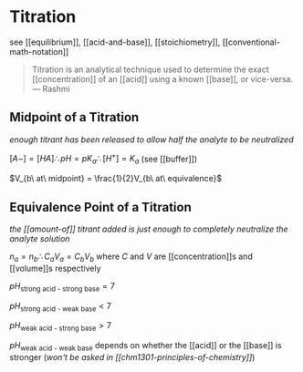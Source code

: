 # Titration

see [[equilibrium]], [[acid-and-base]], [[stoichiometry]], [[conventional-math-notation]]

> Titration is an analytical technique used to determine the exact [[concentration]] of an [[acid]] using a known [[base]], or vice-versa. &mdash; Rashmi

## Midpoint of a Titration

_enough titrant has been released to allow half the analyte to be neutralized_

$[A-] = [HA] \therefore pH = pK_a \therefore [H^+] = K_a$ (see [[buffer]])

$V_{b\ at\ midpoint} = \frac{1}{2}V_{b\ at\ equivalence}$

## Equivalence Point of a Titration

_the [[amount-of]] titrant added is just enough to completely neutralize the analyte solution_

$n_a = n_b \therefore C_aV_a = C_bV_b$ where $C$ and $V$ are [[concentration]]s and [[volume]]s respectively

$pH_\text{strong acid - strong base} = 7$

$pH_\text{strong acid - weak base} < 7$

$pH_\text{weak acid - strong base} > 7$

$pH_\text{weak acid - weak base}$ depends on whether the [[acid]] or the [[base]] is stronger (_won't be asked in [[chm1301-principles-of-chemistry]]_)
